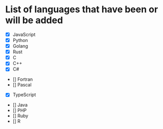 # List of languages ​​that have been or will be added

- [x] JavaScript
- [x] Python
- [x] Golang
- [x] Rust
- [x] C
- [x] C++
- [x] C#
- [] Fortran
- [] Pascal
- [x] TypeScript
- [] Java
- [] PHP
- [] Ruby
- [] R
